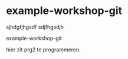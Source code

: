 # example-workshop-git

sjhdgfjhgsdf
sdjfhgsdjh

example-workshop-git

hier zit prg2 te programmeren. 
